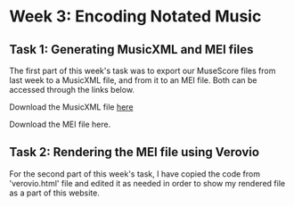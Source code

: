 # Week 3: Encoding Notated Music

## Task 1: Generating MusicXML and MEI files

The first part of this week's task was to export our MuseScore files from last week to a MusicXML file, and from it to an MEI file. 
Both can be accessed through the links below.

Download the MusicXML file [here](starlight_transcribe.musicxml)

Download the MEI file here.

## Task 2: Rendering the MEI file using Verovio

For the second part of this week's task, I have copied the code from 'verovio.html' file and edited it as needed in order to show my rendered file as a part of this website.

